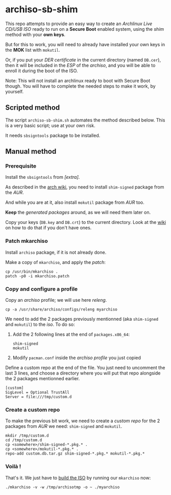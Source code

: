 # archiso-sb-shim
This repo attempts to provide an easy way to create an *Archlinux Live CD/USB ISO* ready to run on a **Secure Boot** enabled system, using the *shim* method with your **own keys**.

But for this to work, you will need to already have installed your own keys in the **MOK** list with `mokutil`.

Or, if you put your *DER certificate* in the current directory (named `DB.cer`), then it will be included in the *ESP* of the *archiso*, and you will be able to enroll it during the boot of the ISO.

Note: This will not install an archlinux ready to boot with Secure Boot though. You will have to complete the needed steps to make it work, by yourself.

## Scripted method
The script `archiso-sb-shim.sh` automates the method described below. This is a very basic script; use at your own risk.

It needs `sbsigntools` package to be installed.

## Manual method
### Prerequisite
Install the `sbsigntools` from *[extra]*.

As described in the [arch wiki](https://wiki.archlinux.org/index.php/Unified_Extensible_Firmware_Interface/Secure_Boot#shim), you need to install `shim-signed` package from the *AUR*.

And while you are at it, also install `mokutil` package from *AUR* too.

**Keep** the *generated packages* around, as we will need them later on.

Copy your keys (`DB.key` and `DB.crt`) to the current directory. Look at the [wiki](https://wiki.archlinux.org/index.php/Unified_Extensible_Firmware_Interface/Secure_Boot#Set_up_shim) on how to do that if you don't have ones.

### Patch mkarchiso

Install `archiso` package, if it is not already done.

Make a copy of `mkarchiso`, and apply the *patch*:

    cp /usr/bin/mkarchiso .
    patch -p0 -i mkarchiso.patch

### Copy and configure a profile

Copy an *archiso* profile; we will use here *releng*.

    cp -a /usr/share/archiso/configs/releng myarchiso

We need to add the 2 packages previously mentionned (aka `shim-signed` and `mokutil`) to the *iso*. To do so:

1. Add the 2 following lines at the end of `packages.x86_64`:

    ```
    shim-signed
    mokutil
    ```

2. Modify `pacman.conf` inside the *archiso profile* you just copied

  Define a custom repo at the end of the file. You just need to uncomment the last 3 lines, and choose a directory where you will put that repo alongside the 2 packages mentionned earlier.

  ```
  [custom]
  SigLevel = Optional TrustAll
  Server = file:///tmp/custom.d
  ```

### Create a custom repo
To make the previous bit work, we need to create a *custom repo* for the 2 packages from *AUR* we need: `shim-signed` and `mokutil`.

    mkdir /tmp/custom.d
    cd /tmp/custom.d
    cp <somewhere>/shim-signed-*.pkg.* .
    cp <somewhere>/mokutil-*.pkg.* .
    repo-add custom.db.tar.gz shim-signed-*.pkg.* mokutil-*.pkg.*

### Voilà !
That's it. We just have to [build the ISO](https://wiki.archlinux.org/index.php/Archiso#Build_the_ISO) by running our `mkarchiso` now:

    ./mkarchiso -v -w /tmp/archisotmp -o ~ ./myarchiso
